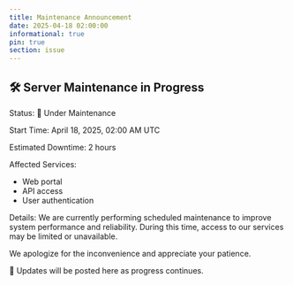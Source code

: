 ```yaml
---
title: Maintenance Announcement 
date: 2025-04-18 02:00:00 
informational: true
pin: true 
section: issue
---
```


## 🛠️ Server Maintenance in Progress <br>
Status: 🚧 Under Maintenance <br>

Start Time: April 18, 2025, 02:00 AM UTC <br>

Estimated Downtime: 2 hours <br>

Affected Services: <br>
- Web portal
- API access
- User authentication

Details:
We are currently performing scheduled maintenance to improve system performance and reliability. During this time, access to our services may be limited or unavailable.

We apologize for the inconvenience and appreciate your patience.

📢 Updates will be posted here as progress continues.